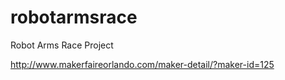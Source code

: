 robotarmsrace
=============

Robot Arms Race Project

http://www.makerfaireorlando.com/maker-detail/?maker-id=125

